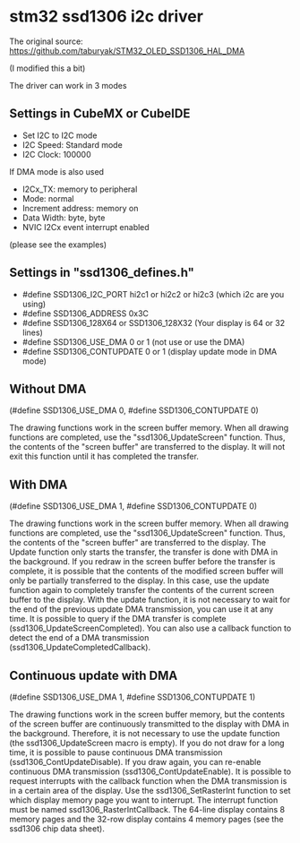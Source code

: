 # stm32 ssd1306 i2c driver

The original source: https://github.com/taburyak/STM32_OLED_SSD1306_HAL_DMA

(I modified this a bit)

The driver can work in 3 modes

## Settings in CubeMX or CubeIDE
- Set I2C to I2C mode
- I2C Speed: Standard mode
- I2C Clock: 100000

If DMA mode is also used
- I2Cx_TX: memory to peripheral
- Mode: normal
- Increment address: memory on
- Data Width: byte, byte
- NVIC I2Cx event interrupt enabled

(please see the examples)

## Settings in "ssd1306_defines.h"
- #define SSD1306_I2C_PORT hi2c1 or hi2c2 or hi2c3 (which i2c are you using)
- #define SSD1306_ADDRESS 0x3C
- #define SSD1306_128X64 or SSD1306_128X32 (Your display is 64 or 32 lines)
- #define SSD1306_USE_DMA 0 or 1 (not use or use the DMA)
- #define SSD1306_CONTUPDATE 0 or 1 (display update mode in DMA mode)

## Without DMA 
(#define SSD1306_USE_DMA 0, #define SSD1306_CONTUPDATE 0)

The drawing functions work in the screen buffer memory. When all drawing functions are completed, use the "ssd1306_UpdateScreen" function. Thus, the contents of the "screen buffer" are transferred to the display. It will not exit this function until it has completed the transfer.

## With DMA 
(#define SSD1306_USE_DMA 1, #define SSD1306_CONTUPDATE 0)

The drawing functions work in the screen buffer memory. When all drawing functions are completed, use the "ssd1306_UpdateScreen" function. Thus, the contents of the "screen buffer" are transferred to the display. The Update function only starts the transfer, the transfer is done with DMA in the background. If you redraw in the screen buffer before the transfer is complete, it is possible that the contents of the modified screen buffer will only be partially transferred to the display. In this case, use the update function again to completely transfer the contents of the current screen buffer to the display. With the update function, it is not necessary to wait for the end of the previous update DMA transmission, you can use it at any time.
It is possible to query if the DMA transfer is complete (ssd1306_UpdateScreenCompleted). You can also use a callback function to detect the end of a DMA transmission (ssd1306_UpdateCompletedCallback).

## Continuous update with DMA 
(#define SSD1306_USE_DMA 1, #define SSD1306_CONTUPDATE 1)

The drawing functions work in the screen buffer memory, but the contents of the screen buffer are continuously transmitted to the display with DMA in the background. Therefore, it is not necessary to use the update function (the ssd1306_UpdateScreen macro is empty). If you do not draw for a long time, it is possible to pause continuous DMA transmission (ssd1306_ContUpdateDisable). If you draw again, you can re-enable continuous DMA transmission (ssd1306_ContUpdateEnable).
It is possible to request interrupts with the callback function when the DMA transmission is in a certain area of the display. Use the ssd1306_SetRasterInt function to set which display memory page you want to interrupt. The interrupt function must be named ssd1306_RasterIntCallback.
The 64-line display contains 8 memory pages and the 32-row display contains 4 memory pages (see the ssd1306 chip data sheet).

